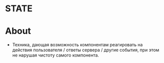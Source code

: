 # STATE

# About
- Техника, дающая возможность компонентам реагировать на действия пользователя / ответы сервера / другие события, при этом не нарушая чистоту самого компонента.